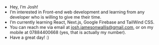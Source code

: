 - Hey, I’m Josh!
- I’m interested in Front-end web development and learning from any developer who is willing to give me their time.
- I’m currently learning React, Next.js, Google Firebase and TailWind CSS. 
- You can reach me via email at josh.jamesonwallis@gmail.com, or on my mobile at 07884400668 (yes, that is actually my number).
- Have a great day! :)

